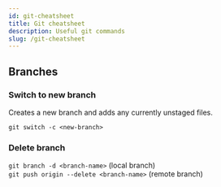 ```yaml
---
id: git-cheatsheet
title: Git cheatsheet
description: Useful git commands
slug: /git-cheatsheet
---
```


## Branches

### Switch to new branch

Creates a new branch and adds any currently unstaged files.

`git switch -c <new-branch>`

### Delete branch

`git branch -d <branch-name>` (local branch)  
`git push origin --delete <branch-name>` (remote branch)
